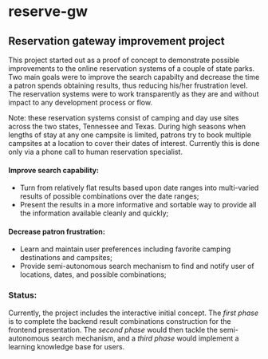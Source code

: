 # reserve-gw
## Reservation gateway improvement project

This project started out as a proof of concept to demonstrate possible improvements
to the online reservation systems of a couple of state parks. Two main goals were to
improve the search capabilty and decrease the time a patron spends obtaining results,
thus reducing his/her frustration level. The reservation systems were to work
transparently as they are and without impact to any development process or flow.

Note: these reservation systems consist of camping and day use sites across the two states,
Tennessee and Texas. During high seasons when lengths of stay at any one campsite is limited,
patrons try to book multiple campsites at a location to cover their dates of interest.
Currently this is done only via a phone call to human reservation specialist.

#### Improve search capability:
+ Turn from relatively flat results based upon date ranges into multi-varied results of possible combinations over the date ranges;
+ Present the results in a more informative and sortable way to provide all the information available cleanly and quickly;

#### Decrease patron frustration:
+ Learn and maintain user preferences including favorite camping destinations and campsites;
+ Provide semi-autonomous search mechanism to find and notify user of locations, dates, and possible combinations;

### Status:
Currently, the project includes the interactive initial concept. The _first phase_ is to complete the backend result combinations construction for the frontend presentation. The _second phase_ would then tackle the semi-autonomous search mechanism, and a _third phase_ would implement a 
learning knowledge base for users.

